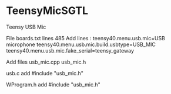 # TeensyMicSGTL
Teensy USB Mic 

File boards.txt lines 485
Add lines :
teensy40.menu.usb.mic=USB microphone
teensy40.menu.usb.mic.build.usbtype=USB_MIC
teensy40.menu.usb.mic.fake_serial=teensy_gateway

Add files 
usb_mic.cpp
usb_mic.h

usb.c
add #include "usb_mic.h"

WProgram.h
add #include "usb_mic.h"
